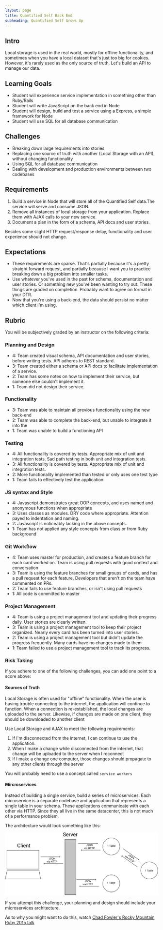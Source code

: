 ```yaml
---
layout: page
title: Quantified Self Back End
subheading: Quantified Self Grows Up
---
```


## Intro

Local storage is used in the real world, mostly for offline functionality, and sometimes when you have a local dataset that's just too big for cookies. However, it's rarely used as the only source of truth. Let's build an API to manage our data.

## Learning Goals

- Student will experience service implementation in something other than Ruby/Rails
- Student will write JavaScript on the back end in Node
- Student will design, build and test a service using a Express, a simple framework for Node
- Student will use SQL for all database communication

## Challenges

- Breaking down large requirements into stories
- Replacing one source of truth with another (Local Storage with an API), without changing functionality
- Using SQL for all database communication
- Dealing with development and production environments between two codebases

## Requirements

1. Build a service in Node that will store all of the Quantified Self data.The service will serve and consume JSON.
2. Remove all instances of local storage from your application. Replace them with AJAX calls to your new service.
3. Document a plan in the form of a schema, API docs and user stories.

Besides some slight HTTP request/response delay, functionality and user experience should not change.

## Expectations

- These requirements are sparse. That's partially because it's a pretty straight forward request, and partially because I want you to practice breaking down a big problem into smaller tasks.
- Use whatever you've used in the past for schema, documentation and user stories. Or something new you've been wanting to try out. These things are graded on completion. Probably want to agree on format in your DTR.
- Now that you're using a back-end, the data should persist no matter which client I'm using.

## Rubric

You will be subjectively graded by an instructor on the following criteria:

### Planning and Design

- 4: Team created visual schema, API documentation and user stories, before writing tests. API adheres to REST standard.
- 3: Team created either a schema or API docs to facilitate implementation of a service.
- 2: Team has some notes on how to implement their service, but someone else couldn't implement it.
- 1: Team did not design their service.

### Functionality

- 3: Team was able to maintain all previous functionality using the new back-end
- 2: Team was able to complete the back-end, but unable to integrate it into the
- 1: Team was unable to build a functioning API

### Testing

- 4: All functionality is covered by tests. Appropriate mix of unit and integration tests. Sad path testing in both unit and integration tests.
- 3: All functionality is covered by tests. Appropriate mix of unit and integration tests.
- 2: More functionality implemented than tested or only uses one test type
- 1: Team fails to effectively test the application.

### JS syntax and Style

- 4: Javascript demonstrates great OOP concepts, and uses named and anonymous functions when appropriate
- 3: Uses classes as modules. DRY code where appropriate. Attention payed to indentation and naming.
- 2: Javascript is noticeably lacking in the above concepts.
- 1: Team has not applied any style concepts from class or from Ruby background

### Git Workflow

- 4: Team uses master for production, and creates a feature branch for each card worked on. Team is using pull requests with good context and conversation
- 3: Team is using the feature branches for small groups of cards, and has a pull request for each feature. Developers that aren't on the team have commented on PRs.
- 2: Team fails to use feature branches, or isn't using pull requests
- 1: All code is committed to master

### Project Management

- 4: Team is using a project management tool and updating their progress daily. User stories are clearly written.
- 3: Team is using a project management tool to keep their project organized. Nearly every card has been turned into user stories.
- 2: Team is using a project management tool but didn't update the progress frequently. Many cards have no changes made to them
- 1: Team failed to use a project management tool to track its progress.

### Risk Taking

If you adhere to one of the following challenges, you can add one point to a score above:

#### Sources of Truth

Local Storage is often used for "offline" functionality. When the user is having trouble connecting to the internet, the application will continue to function. When a connection is re-established, the local changes are uploaded to the server. Likewise, if changes are made on one client, they should be downloaded to another client

Use Local Storage and AJAX to meet the following requirements:

1. If I'm disconnected from the internet, I can continue to use the application.
1. When I make a change while disconnected from the internet, that change will be uploaded to the server when I reconnect
2. If I make a change one computer, those changes should propagate to any other clients through the server

You will probably need to use a concept called `service workers`

#### Mircroservices

Instead of building a single service, build a series of microservices. Each microservice is a separate codebase and application that represents a single table in your schema. These applications communicate with each other via HTTP. Since they all live in the same datacenter, this is not much of a performance problem.

The architecture would look something like this:

![microservices-challenge](./microservices-challenge.png)

If you attempt this challenge, your planning and design should include your microservices architecture.

As to why you might want to do this, watch [Chad Fowler's Rocky Mountain Ruby 2015 talk](https://www.youtube.com/watch?v=-UKEPd2ipEk)

